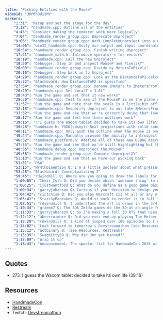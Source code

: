 ```yaml
---
title: "Picking Entities with the Mouse"
videoId: "3RPdhDditMY"
markers:
    "1:31": "Recap and set the stage for the day"
    "3:18": "handmade.cpp: Outline all of the entities"
    "4:45": "Consider making the renderer work more logically"
    "7:04": "handmade_render_group.cpp: Deprecate Unproject"
    "9:05": "handmade_render_group.cpp: Work CompleteUnproject into a new 3-dimentional Unproject function"
    "14:06": "win32_handmade.cpp: Unify our output and input coordinate systems"
    "16:54": "handmade_render_group.cpp: Finish writing Unproject"
    "17:41": "handmade_math.h: Introduce operator-= for vectors"
    "18:19": "handmade.cpp: Call the new Unproject"
    "18:50": "Debugger: Step in and inspect MouseP and PixelsXY"
    "20:03": "handmade_render_group.cpp: Divide by MetersToPixels"
    "20:16": "Debugger: Step back in to Unproject"
    "24:29": "handmade_render_group.cpp: Look at the DistanceToPZ calculation in GetRenderEntityBasisP"
    "25:22": "Blackboard: How DistanceToPZ is specified"
    "27:54": "handmade_render_group.cpp: Rename ZMeters to ZMetersFromTargetPlane"
    "28:29": "handmade.cpp: Set LocalZ = 3.0f"
    "28:43": "Run the game and set that it now works"
    "29:30": "handmade.cpp: Test to see if the MouseP is on the plane of the Entity"
    "31:57": "Run the game and note that the scale is a little bit off"
    "32:18": "handmade.cpp: Respecify Unproject to not take ZMetersFromTargetPlane"
    "37:32": "Run the game and see that we're correctly doing that inversion"
    "38:17": "Run the game and test how these outlines work"
    "39:16": "\"I guess the Wacom tablet decided to take its own life\" (!quote 273)"
    "39:28": "handmade.h: TODO(casey): Real projections with solid concept of project/unproject"
    "40:11": "handmade.cpp: Only push the outline when the mouse is over the entity"
    "40:44": "handmade.cpp: Manually provide the ability to introspect the HOT_ELEMENT"
    "46:32": "handmade_platform.h: #define all of these new DEBUG macros"
    "47:34": "Run the game and see that we're still highlighting but that the debug menu no longer works"
    "48:55": "handmade_debug.cpp: Unproject the MouseP"
    "49:56": "handmade_render_group.cpp: Compute UnprojectXY"
    "51:13": "Run the game and see that we have our picking back"
    "51:51": "Q&A"
    "53:15": "Mr4thDimention Q: I'm a little unclear about what pressure is keeping you from doing the Z math exactly like you would in 3D"
    "53:28": "Blackboard: Conceptualising Z"
    "59:45": "rdwindmill Q: Where are you going to draw the labels for entity properties?"
    "1:00:05": "Ikkir_Isth Q: Did you decide which 'awesome thing' to do for tomorrow's stream?"
    "1:00:25": "ijustwantfood Q: What do you define as a good game design?"
    "1:00:34": "garryjohanson Q: Curious if your decision to design your own game engine has more to do with you furthering your own skill level, or do you have reason to not trust the middleware solutions you have seen in the past?"
    "1:04:42": "ciutchism Q: Did you play Warcraft III at all or any of the mods? I need some help replicating some of the movement mechanics from one of the games and nobody understands me when I describe it. Willing to pay PayPal to whoever can code it. I'm betting it's honestly somewhat simple"
    "1:05:41": "StarchyPancakes Q: Would it work to render it in full 3D and rotate all the sprites by 45 degrees (or whatever angle the camera is taking)?"
    "1:07:51": "rdwindmill Q: I understand the art is drawn in the 3/4 view. Is the camera at an angle or top down?"
    "1:10:34": "graeme7 Q: The 3DS Zelda games do the 3D-at-an-angle for 2D"
    "1:11:33": "garryjohanson Q: So I'm making a full 3D RTS that uses a mouse with a joystick built in so you can adjust where you are looking with the joystick and still use the mouse as a mouse for unit selection. Do you think that is an untenable idea for a product? If you had to buy a new mouse for one game, would you be like \"nooo\"?"
    "1:12:12": "abnercoimbre Q: Did you ever end up playing The Mother series? Still on your TODO?"
    "1:12:29": "rdwindmill Q: I kind of jumped over 100 episodes so I don't understand what the issue was with the debug selector. Was the issue with the hitbox depth only or also the position?"
    "1:14:02": "Look forward to tomorrow's Devstreamathon [see Resources, Twitch] and consider supporting Hitbox"
    "1:15:13": "actbinary Q: [see Resources, Restream]"
    "1:15:39": "SwagKitty69 Q: Why did Jon get banned?"
    "1:17:09": "Wrap it up"
    "1:18:43": "Announcement: The speaker list for HandmadeCon 2015 will be announced on Monday [see Resources, HandmadeCon]"
---
```


## Quotes

* 273\. I guess the Wacom tablet decided to take its own life (39:16)

## Resources

* [HandmadeCon](http://handmadecon.org/)
* [Restream](https://restream.io/)
* Twitch: [Devstreamathon](http://www.twitch.tv/devstreamathon) 
